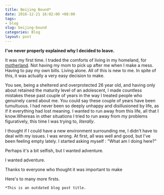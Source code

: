 ```yaml
---
title: Beijing Bound*
date: 2016-12-21 16:02:00 +08:00
tags:
- blog
slug: beijing-bound
categories: Blog
layout: post
---
```


**I've never properly explained why I decided to leave.**

It was my first time. I traded the comforts of living in my homeland, for  [motherland](https://en.wikipedia.org/wiki/Beijing). Not having my mom to pick up after me when I make a mess. Having to pay my own bills. Living alone. All of this is new to me. In spite of this, it was actually a very easy decision to make.

You see, being a sheltered and overprotected 26 year old, and having only about retained the maturity level of an adolescent, I made countless mistakes these past couple of years in the way I treated people who genuinely cared about me. You could say these couple of years have been tumultuous. I had never been so deeply unhappy and disillusioned by life, as if it everything had lost meaning. I wanted to run away from this life, all that I know.Whereas in other situations I tried to run away from my problems figuratively, this time I  was trying to, *literally*.

I thought if I could have a new environment surrounding me, I didn't have to deal with my issues. I was wrong. At first, all was well and good, but I've been feeling empty lately. I started asking myself : "What am I doing here?"

Perhaps it's a bit selfish, but I wanted adventure.

I wanted adventure.

Thanks to everyone who thought it was important to make

Here's to many more firsts.

`*This is an outdated blog post title.`

<div class="whitespace"></div>